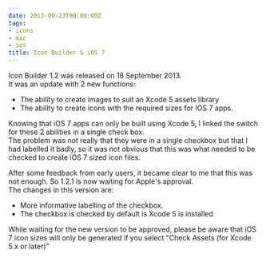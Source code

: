 ```yaml
---
date: 2013-09-23T00:00:00Z
tags:
- icons
- mac
- ios
title: Icon Builder & iOS 7
---
```


Icon Builder 1.2 was released on 18 September 2013.\
It was an update with 2 new functions:

* The ability to create images to suit an Xcode 5 assets library
* The ability to create icons with the required sizes for IOS 7 apps.

Knowing that iOS 7 apps can only be built using Xcode 5, I linked the switch for
these 2 abilities in a single check box.\
The problem was not really that they were in a single checkbox but that I had labelled
it badly, so it was not obvious that this was what needed to be checked to create
iOS 7 sized icon files.

After some feedback from early users, it became clear to me that this was not
enough. So 1.2.1 is now waiting for Apple's approval.\
The changes in this version are:

* More informative labelling of the checkbox.
* The checkbox is checked by default is Xcode 5 is installed

While waiting for the new version to be approved, please be aware that iOS 7
icon sizes will only be generated if you select "Check Assets (for Xcode 5.x or
later)"
